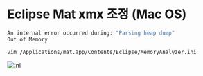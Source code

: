 # Eclipse Mat xmx 조정 (Mac OS)

```bash
An internal error occurred during: "Parsing heap dump" 
Out of Memory
```

```bash
vim /Applications/mat.app/Contents/Eclipse/MemoryAnalyzer.ini
```


![ini](./imags/ini.png)